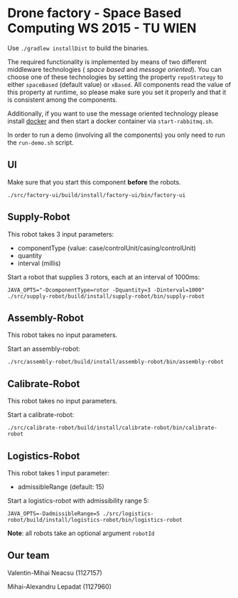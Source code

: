 # Drone factory - Space Based Computing WS 2015 - TU WIEN

Use `./gradlew installDist` to build the binaries.

The required functionality is implemented by means of two different middleware technologies
( *space based* and *message oriented*). You can choose one of these technologies by setting the property `repoStrategy`
to either `spaceBased` (default value) or `xBased`.
All components read the value of this property at runtime,
so please make sure you set it properly and that it is consistent among the components.

Additionally, if you want to use the message oriented technology please install [docker](https://www.docker.com/)
and then start a docker container via `start-rabbitmq.sh`.

In order to run a demo (involving all the components) you only need to run the `run-demo.sh` script.

## UI

Make sure that you start this component **before** the robots.

`./src/factory-ui/build/install/factory-ui/bin/factory-ui`

## Supply-Robot

This robot takes 3 input parameters:

* componentType (value: case/controlUnit/casing/controlUnit)
* quantity
* interval (millis)

Start a robot that supplies 3 rotors, each at an interval of 1000ms:

`JAVA_OPTS="-DcomponentType=rotor -Dquantity=3 -Dinterval=1000" ./src/supply-robot/build/install/supply-robot/bin/supply-robot`

## Assembly-Robot

This robot takes no input parameters.

Start an assembly-robot:

`./src/assembly-robot/build/install/assembly-robot/bin/assembly-robot`

## Calibrate-Robot

This robot takes no input parameters.

Start a calibrate-robot:

`./src/calibrate-robot/build/install/calibrate-robot/bin/calibrate-robot`

## Logistics-Robot

This robot takes 1 input parameter:

* admissibleRange (default: 15)

Start a logistics-robot with admissibility range 5:
 
`JAVA_OPTS=-DadmissibleRange=5 ./src/logistics-robot/build/install/logistics-robot/bin/logistics-robot`

**Note**: all robots take an optional argument `robotId`

## Our team

Valentin-Mihai Neacsu (1127157)

Mihai-Alexandru Lepadat (1127960)
